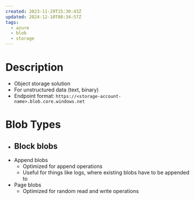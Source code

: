 ```yaml
---
created: 2023-11-29T15:30:43Z
updated: 2024-12-10T08:34:57Z
tags:
  - azure
  - blob
  - storage
---
```

# Description
- Object storage solution
- For unstructured data (text, binary)
- Endpoint format: `https://<storage-account-name>.blob.core.windows.net`
# Blob Types
- Block blobs
	- 
- Append blobs
	- Optimized for append operations
	- Useful for things like logs, where existing blobs have to be appended to
- Page blobs
	- Optimized for random read and write operations